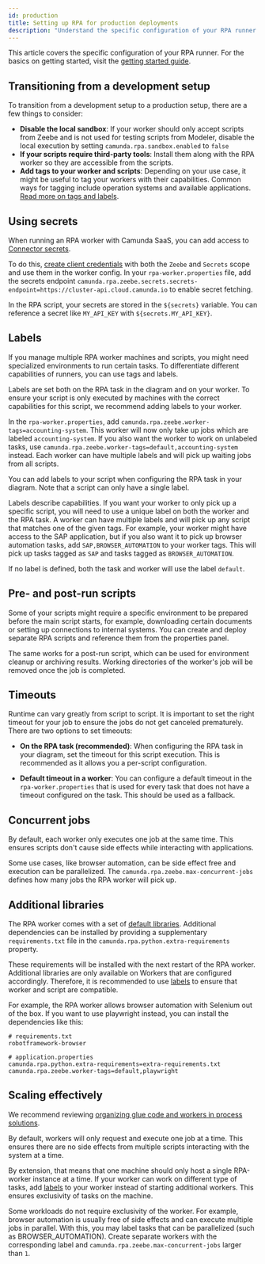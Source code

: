 ```yaml
---
id: production
title: Setting up RPA for production deployments
description: "Understand the specific configuration of your RPA runner to set up your workers for production use cases."
---
```


This article covers the specific configuration of your RPA runner. For the basics on getting started, visit the
[getting started guide](./getting-started.md).

## Transitioning from a development setup

To transition from a development setup to a production setup, there are a few things to consider:

- **Disable the local sandbox**: If your worker should only accept scripts from Zeebe and is not used for testing scripts from Modeler, disable the local execution by setting `camunda.rpa.sandbox.enabled` to `false`
- **If your scripts require third-party tools**: Install them along with the RPA worker so they are accessible from the scripts.
- **Add tags to your worker and scripts**: Depending on your use case, it might be useful to tag your workers with their capabilities. Common ways for tagging include operation systems and available applications. [Read more on tags and labels](#labels).

## Using secrets

When running an RPA worker with Camunda SaaS, you can add access to [Connector secrets](/components/connectors/use-connectors/index.md#using-secrets).

To do this, [create client credentials](/guides/setup-client-connection-credentials.md) with both the `Zeebe` and `Secrets` scope and use them in the worker config.
In your `rpa-worker.properties` file, add the secrets endpoint `camunda.rpa.zeebe.secrets.secrets-endpoint=https://cluster-api.cloud.camunda.io` to enable secret fetching.

In the RPA script, your secrets are stored in the `${secrets}` variable. You can reference a secret like `MY_API_KEY` with `${secrets.MY_API_KEY}`.

## Labels

If you manage multiple RPA worker machines and scripts, you might need specialized environments to run certain tasks.
To differentiate different capabilities of runners, you can use tags and labels.

Labels are set both on the RPA task in the diagram and on your worker. To ensure your script is only executed by machines with the correct capabilities for this script, we recommend adding labels to your worker.

In the `rpa-worker.properties`, add `camunda.rpa.zeebe.worker-tags=accounting-system`. This worker will now only take up jobs
which are labeled `accounting-system`. If you also want the worker to work on unlabeled tasks, use `camunda.rpa.zeebe.worker-tags=default,accounting-system` instead.
Each worker can have multiple labels and will pick up waiting jobs from all scripts.

You can add labels to your script when configuring the RPA task in your diagram. Note that a script can only have a single label.

Labels describe capabilities. If you want your worker to only pick up a specific script, you will need to use a unique label on both the worker and the RPA task. A worker can have multiple labels and will pick up any script that matches one of the given tags. For example, your worker might have access to the SAP application, but if you also want it to pick up browser automation tasks, add `SAP,BROWSER_AUTOMATION` to your worker tags. This will pick up tasks tagged as `SAP` and tasks tagged as `BROWSER_AUTOMATION`.

If no label is defined, both the task and worker will use the label `default`.

## Pre- and post-run scripts

Some of your scripts might require a specific environment to be prepared before the main script starts, for example, downloading certain documents
or setting up connections to internal systems.
You can create and deploy separate RPA scripts and reference them from the properties panel.

The same works for a post-run script, which can be used for environment cleanup or archiving results. Working directories of the worker's job will be removed once the job is completed.

## Timeouts

Runtime can vary greatly from script to script. It is important to set the right timeout for your job to ensure the jobs do not get canceled prematurely. There are two options to set timeouts:

- **On the RPA task (recommended)**: When configuring the RPA task in your diagram, set the timeout for this script execution. This is recommended as it allows you a per-script configuration.

- **Default timeout in a worker**: You can configure a default timeout in the `rpa-worker.properties` that is used for every task that does not have a timeout configured on the task. This should be used as a fallback.

## Concurrent jobs

By default, each worker only executes one job at the same time. This ensures scripts don't cause side effects while interacting with applications.

Some use cases, like browser automation, can be side effect free and execution can be parallelized. The `camunda.rpa.zeebe.max-concurrent-jobs` defines how many jobs the RPA worker will pick up.

## Additional libraries

The RPA worker comes with a set of [default libraries](https://camunda.github.io/rpa-python-libraries/). Additional dependencies can be installed by providing a supplementary `requirements.txt` file in the `camunda.rpa.python.extra-requirements` property.

These requirements will be installed with the next restart of the RPA worker. Additional libraries are only available on Workers that are configured accordingly. Therefore, it is recommended to use [labels](#labels) to ensure that worker and script are compatible.

For example, the RPA worker allows browser automation with Selenium out of the box. If you want to use playwright instead, you can install the dependencies like this:

```
# requirements.txt
robotframework-browser
```

```
# application.properties
camunda.rpa.python.extra-requirements=extra-requirements.txt
camunda.rpa.zeebe.worker-tags=default,playwright
```

## Scaling effectively

We recommend reviewing [organizing glue code and workers in process solutions](/components/best-practices/development/writing-good-workers.md#organizing-glue-code-and-workers-in-process-solutions).

By default, workers will only request and execute one job at a time. This ensures there are no side effects from multiple scripts interacting with the system at a time.

By extension, that means that one machine should only host a single RPA-worker instance at a time. If your worker can work on different type of tasks, add [labels](#labels) to your worker instead of starting additional workers. This ensures exclusivity of tasks on the machine.

Some workloads do not require exclusivity of the worker. For example, browser automation is usually free of side effects and can execute multiple jobs in parallel. With this, you may label tasks that can be parallelized (such as BROWSER_AUTOMATION). Create separate workers with the corresponding label and `camunda.rpa.zeebe.max-concurrent-jobs` larger than `1`.
